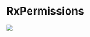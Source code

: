# RxPermissions

[![](https://jitpack.io/v/CarreyTsai/RxPermissions.svg)](https://jitpack.io/#CarreyTsai/RxPermissions)
